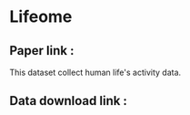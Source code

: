 # Lifeome
## Paper link :

This dataset collect human life's activity data.


## Data download link :

